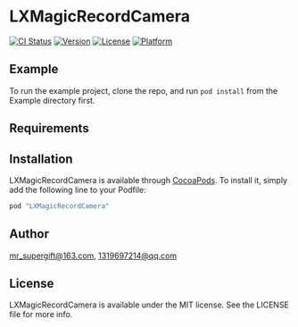# LXMagicRecordCamera

[![CI Status](http://img.shields.io/travis/mr_supergift@163.com/LXMagicRecordCamera.svg?style=flat)](https://travis-ci.org/mr_supergift@163.com/LXMagicRecordCamera)
[![Version](https://img.shields.io/cocoapods/v/LXMagicRecordCamera.svg?style=flat)](http://cocoapods.org/pods/LXMagicRecordCamera)
[![License](https://img.shields.io/cocoapods/l/LXMagicRecordCamera.svg?style=flat)](http://cocoapods.org/pods/LXMagicRecordCamera)
[![Platform](https://img.shields.io/cocoapods/p/LXMagicRecordCamera.svg?style=flat)](http://cocoapods.org/pods/LXMagicRecordCamera)

## Example

To run the example project, clone the repo, and run `pod install` from the Example directory first.

## Requirements

## Installation

LXMagicRecordCamera is available through [CocoaPods](http://cocoapods.org). To install
it, simply add the following line to your Podfile:

```ruby
pod "LXMagicRecordCamera"
```

## Author

mr_supergift@163.com, 1319697214@qq.com

## License

LXMagicRecordCamera is available under the MIT license. See the LICENSE file for more info.
